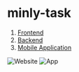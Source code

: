 # minly-task

1) [Frontend](https://github.com/Mariam22-hub/minly-task/tree/frontend)
2) [Backend](https://github.com/Mariam22-hub/minly-task/tree/back-end)
3) [Mobile Application](https://github.com/Mariam22-hub/minly-task/tree/app)

 ![Website](https://ibb.co/Jrsn211)
 ![App](https://ibb.co/6JT6GGc)
